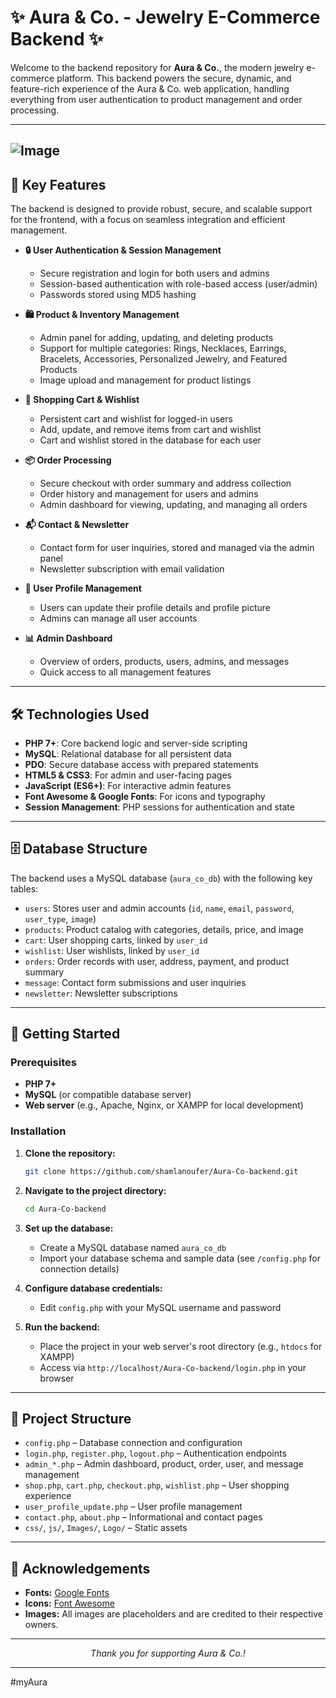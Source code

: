 # ✨ Aura & Co. - Jewelry E-Commerce Backend ✨

Welcome to the backend repository for **Aura & Co.**, the modern jewelry e-commerce platform. This backend powers the secure, dynamic, and feature-rich experience of the Aura & Co. web application, handling everything from user authentication to product management and order processing.

---
![Image](https://github.com/user-attachments/assets/d47b7f12-de31-4758-904a-2da4708966fe)
---
## 🌟 Key Features

The backend is designed to provide robust, secure, and scalable support for the frontend, with a focus on seamless integration and efficient management.

- **🔒 User Authentication & Session Management**
  - Secure registration and login for both users and admins
  - Session-based authentication with role-based access (user/admin)
  - Passwords stored using MD5 hashing

- **🛍️ Product & Inventory Management**
  - Admin panel for adding, updating, and deleting products
  - Support for multiple categories: Rings, Necklaces, Earrings, Bracelets, Accessories, Personalized Jewelry, and Featured Products
  - Image upload and management for product listings

- **🛒 Shopping Cart & Wishlist**
  - Persistent cart and wishlist for logged-in users
  - Add, update, and remove items from cart and wishlist
  - Cart and wishlist stored in the database for each user

- **📦 Order Processing**
  - Secure checkout with order summary and address collection
  - Order history and management for users and admins
  - Admin dashboard for viewing, updating, and managing all orders

- **📬 Contact & Newsletter**
  - Contact form for user inquiries, stored and managed via the admin panel
  - Newsletter subscription with email validation

- **👤 User Profile Management**
  - Users can update their profile details and profile picture
  - Admins can manage all user accounts

- **📊 Admin Dashboard**
  - Overview of orders, products, users, admins, and messages
  - Quick access to all management features

---

## 🛠️ Technologies Used

- **PHP 7+**: Core backend logic and server-side scripting
- **MySQL**: Relational database for all persistent data
- **PDO**: Secure database access with prepared statements
- **HTML5 & CSS3**: For admin and user-facing pages
- **JavaScript (ES6+)**: For interactive admin features
- **Font Awesome & Google Fonts**: For icons and typography
- **Session Management**: PHP sessions for authentication and state

---

## 🗄️ Database Structure

The backend uses a MySQL database (`aura_co_db`) with the following key tables:

- `users`: Stores user and admin accounts (`id`, `name`, `email`, `password`, `user_type`, `image`)
- `products`: Product catalog with categories, details, price, and image
- `cart`: User shopping carts, linked by `user_id`
- `wishlist`: User wishlists, linked by `user_id`
- `orders`: Order records with user, address, payment, and product summary
- `message`: Contact form submissions and user inquiries
- `newsletter`: Newsletter subscriptions

---

## 🚀 Getting Started

### Prerequisites

- **PHP 7+**
- **MySQL** (or compatible database server)
- **Web server** (e.g., Apache, Nginx, or XAMPP for local development)

### Installation

1. **Clone the repository:**
   ```sh
   git clone https://github.com/shamlanoufer/Aura-Co-backend.git
   ```
2. **Navigate to the project directory:**
   ```sh
   cd Aura-Co-backend
   ```
3. **Set up the database:**
   - Create a MySQL database named `aura_co_db`
   - Import your database schema and sample data (see `/config.php` for connection details)
4. **Configure database credentials:**
   - Edit `config.php` with your MySQL username and password

5. **Run the backend:**
   - Place the project in your web server's root directory (e.g., `htdocs` for XAMPP)
   - Access via `http://localhost/Aura-Co-backend/login.php` in your browser

---

## 📁 Project Structure

- `config.php` – Database connection and configuration
- `login.php`, `register.php`, `logout.php` – Authentication endpoints
- `admin_*.php` – Admin dashboard, product, order, user, and message management
- `shop.php`, `cart.php`, `checkout.php`, `wishlist.php` – User shopping experience
- `user_profile_update.php` – User profile management
- `contact.php`, `about.php` – Informational and contact pages
- `css/`, `js/`, `Images/`, `Logo/` – Static assets

---

## 🙏 Acknowledgements

- **Fonts:** [Google Fonts](https://fonts.google.com/)
- **Icons:** [Font Awesome](https://fontawesome.com/)
- **Images:** All images are placeholders and are credited to their respective owners.

---

<p align="center">
  <em>Thank you for supporting Aura & Co.!</em>
</p>

---

#myAura
